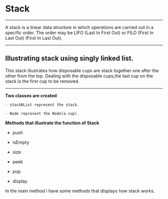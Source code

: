 # Stack
___
A stack is a linear data structure in which operations are carried out in a specific order. The order may be LIFO (Last In First Out) or FILO (First In Last Out) (First In Last Out).
___
## Illustrating stack using  singly linked list.

 This stack illustrates how disposable cups are stack together  one after the other from the top. Dealing with the disposable cups,the last cup on the stack is the first cup to be removed.
___

 **Two classes are created** 
    

	- stackNList represent the stack.

	- Node represent the Node(a cup).
 

**Methods that illustrate the function of Stack**

- push

- isEmpty

- size

- peek

- pop

- display


In the main method i have some methods that displays  how stack works.

 